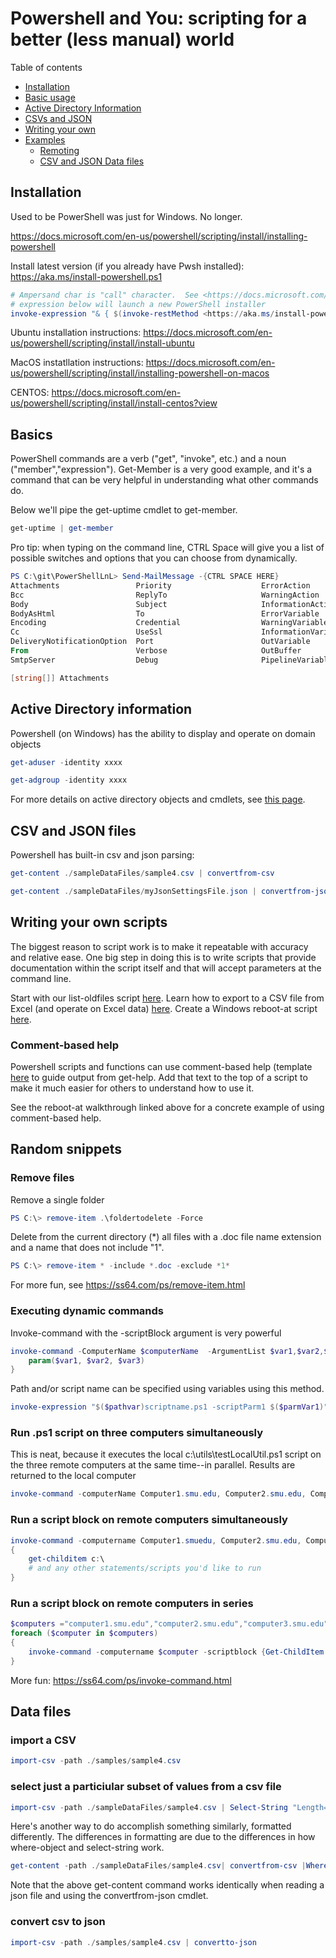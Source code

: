 # Powershell and You: scripting for a better (less manual) world

Table of contents

- [Installation](#installation)
- [Basic usage](#basics)
- [Active Directory Information](#active-directory-information)
- [CSVs and JSON](#csv-and-json-files)
- [Writing your own](#writing-your-own-scripts)
- [Examples](#random-snippets)
  - [Remoting](#run-ps1-script-on-three-computers-simultaneously)
  - [CSV and JSON Data files](#data-files)

## Installation

Used to be PowerShell was just for Windows.  No longer.

<https://docs.microsoft.com/en-us/powershell/scripting/install/installing-powershell>

Install latest version (if you already have Pwsh installed):
<https://aka.ms/install-powershell.ps1>

```powershell
# Ampersand char is "call" character.  See <https://docs.microsoft.com/en-us/powershell/module/microsoft.powershell.core/about/about_operators?view=powershell-7.1#call-operator->
# expression below will launch a new PowerShell installer
invoke-expression "& { $(invoke-restMethod <https://aka.ms/install-powershell.ps1>) } -UseMSI"
```

Ubuntu installation instructions: <https://docs.microsoft.com/en-us/powershell/scripting/install/install-ubuntu>

MacOS instatllation instructions:  <https://docs.microsoft.com/en-us/powershell/scripting/install/installing-powershell-on-macos>

CENTOS:  <https://docs.microsoft.com/en-us/powershell/scripting/install/install-centos?view>

## Basics

PowerShell commands are a verb ("get", "invoke", etc.) and a noun ("member","expression").
Get-Member is a very good example, and it's a command that can be very helpful in understanding what other commands do.

Below we'll pipe the get-uptime cmdlet to get-member.

```powershell
get-uptime | get-member 
```

Pro tip: when typing on the command line, CTRL Space will give you a list of possible switches and options that you can choose from dynamically.

```powershell
PS C:\git\PowerShellLnL> Send-MailMessage -{CTRL SPACE HERE}
Attachments                 Priority                    ErrorAction
Bcc                         ReplyTo                     WarningAction
Body                        Subject                     InformationAction
BodyAsHtml                  To                          ErrorVariable
Encoding                    Credential                  WarningVariable
Cc                          UseSsl                      InformationVariable
DeliveryNotificationOption  Port                        OutVariable
From                        Verbose                     OutBuffer
SmtpServer                  Debug                       PipelineVariable

[string[]] Attachments
```

## Active Directory information

Powershell (on Windows) has the ability to display and operate on domain objects

```powershell
get-aduser -identity xxxx 
```

```powershell
get-adgroup -identity xxxx
```

For more details on active directory objects and cmdlets, see [this page](./AD.md).

## CSV and JSON files

Powershell has built-in csv and json parsing:

```powershell
get-content ./sampleDataFiles/sample4.csv | convertfrom-csv
```

```powershell
get-content ./sampleDataFiles/myJsonSettingsFile.json | convertfrom-json
```

## Writing your own scripts

The biggest reason to script work is to make it repeatable with accuracy and relative ease.
One big step in doing this is to write scripts that provide documentation within the script itself and that will accept parameters at the command line.

</mark>Start with our list-oldfiles script [here](./exercises/list-oldfiles.md)</mark>.
Learn how to export to a CSV file from Excel (and operate on Excel data) [here](./exercises/convertFrom-excel2csv.md).
Create a Windows reboot-at script [here](./exercises/reboot-at.md).

### Comment-based help

Powershell scripts and functions can use comment-based help (template [here](./comment-based-help.txt) to guide output from get-help.  Add that text to the top of a script to make it much easier for others to understand how to use it.

See the reboot-at walkthrough linked above for a concrete example of using comment-based help.

## Random snippets

### Remove files

Remove a single folder

```powershell
PS C:\> remove-item .\foldertodelete -Force
```

Delete from the current directory (*) all files with a .doc file name extension and a name that does not include "1".

```powershell
PS C:\> remove-item * -include *.doc -exclude *1*
```

For more fun, see <https://ss64.com/ps/remove-item.html>

### Executing dynamic commands

Invoke-command with the -scriptBlock argument is very powerful

```powershell
invoke-command -ComputerName $computerName  -ArgumentList $var1,$var2,$var3 -ScriptBlock {cmdlet-or-function-name -param $var1 -param2 $var2 -param3 $var3
    param($var1, $var2, $var3)
}
```

Path and/or script name can be specified using variables using this method.

```powershell
invoke-expression "$($pathvar)scriptname.ps1 -scriptParm1 $($parmVar1)"
```

### Run .ps1 script on three computers simultaneously

This is neat, because it executes the local c:\utils\testLocalUtil.ps1 script on the three remote computers at the same time--in parallel. Results are returned to the local computer

```powershell
invoke-command -computerName Computer1.smu.edu, Computer2.smu.edu, Computer3.smu.edu -filePath c:\utils\testLocalUtil.ps1
```

### Run a script block on remote computers simultaneously

```powershell
invoke-command -computername Computer1.smuedu, Computer2.smu.edu, Computer3.smu.edu -scriptBlock 
{    
    get-childitem c:\ 
    # and any other statements/scripts you'd like to run 
}
```

### Run a script block on remote computers in series

```powershell
$computers ="computer1.smu.edu","computer2.smu.edu","computer3.smu.edu"
foreach ($computer in $computers)
{
    invoke-command -computername $computer -scriptblock {Get-ChildItem -Path c:\test -recurse -Include *.txt -Exclude *.exe |Where-Object { $_.CreationTime -lt (Get-Date).AddDays(-30) }| remove-item}
}
```

More fun:  <https://ss64.com/ps/invoke-command.html>

## Data files

### import a CSV

```powershell
import-csv -path ./samples/sample4.csv 
```

### select just a particiular subset of values from a csv file

```powershell
import-csv -path ./sampleDataFiles/sample4.csv | Select-String "Length=29"
```

Here's another way to do accomplish something similarly, formatted differently. The differences in formatting are due to the differences in how where-object and select-string work.  

```powershell
get-content -path ./sampleDataFiles/sample4.csv| convertfrom-csv |Where-Object "Game Length" -eq 78
```

Note that the above get-content command works identically when reading a json file and using the convertfrom-json cmdlet.

### convert csv to json

```powershell
import-csv -path ./samples/sample4.csv | convertto-json
```
